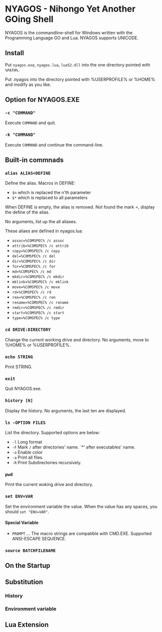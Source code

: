# NYAGOS - Nihongo Yet Another GOing Shell

NYAGOS is the commandline-shell for Windows written with the
Programming Language GO and Lua. NYAGOS supports UNICODE.

## Install

Put `nyagos.exe`, `nyagos.lua`, `lua52.dll` into the one 
directory pointed with `%PATH%`.

Put .nyagos into the directory pointed with %USERPROFILE%
or %HOME% and modify as you like.

## Option for NYAGOS.EXE

### `-c "COMMAND"`

Execute `COMMAND` and quit.

### `-k "COMMAND"`

Execute `COMMAND` and continue the command-line.

## Built-in commnads

### `alias ALIAS=DEFINE`

Define the alias. Macros in DEFINE:

* `$n` which is replaced the n'th parameter
* `$*` which is replaced to all parameters

When DEFINE is empty, the alias is removed.
Not found the mark =, display the define of the alias.

No arguments, list up the all aliases.

These aliaes are defined in nyagos.lua:

* `assoc=%COMSPEC% /c assoc`
* `attrib=%COMSPEC% /c attrib`
* `copy=%COMSPEC% /c copy`
* `del=%COMSPEC% /c del`
* `dir=%COMSPEC% /c dir`
* `for=%COMSPEC% /c for`
* `md=%COMSPEC% /c md`
* `mkdir=%COMSPEC% /c mkdir`
* `mklink=%COMSPEC% /c mklink`
* `move=%COMSPEC% /c move`
* `rd=%COMSPEC% /c rd`
* `ren=%COMSPEC% /c ren`
* `rename=%COMSPEC% /c rename`
* `rmdir=%COMSPEC% /c rmdir`
* `start=%COMSPEC% /c start`
* `type=%COMSPEC% /c type`

### `cd DRIVE:DIRECTORY`

Change the current working drive and directory.
No arguments, move to %HOME% or %USERPROFILE%.

### `echo STRING`

Print STRING.

### `exit`

Quit NYAGOS.exe.

### `history [N]`

Display the history. No arguments, the last ten are displayed.

### `ls -OPTION FILES`

List the directory. Supported options are below:

* `-l` Long format
* `-F` Mark `/` after directories' name. `*' after executables' name.
* `-o` Enable color
* `-a` Print all files.
* `-R` Print Subdirectories recursively.

### `pwd`

Print the current woking drive and directory.

### `set ENV=VAR`

Set the environment variable the value. When the value has any spaces,
you should `set "ENV=VAR"`.

#### Special Variable

* `PROMPT` ... The macro strings are compatible with CMD.EXE. Supported ANSI-ESCAPE SEQUENCE.

### `source BATCHFILENAME`

## On the Startup

## Substitution

### History

### Environment variable

## Lua Extension
